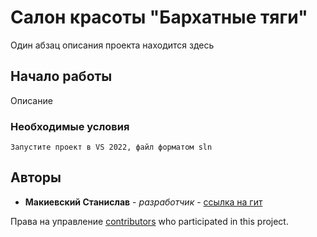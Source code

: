 # Салон красоты "Бархатные тяги"

Один абзац описания проекта находится здесь

## Начало работы

Описание

### Необходимые условия

```
Запустите проект в VS 2022, файл форматом sln
```


## Авторы

* **Макиевский Станислав** - *разработчик* - [ссылка на гит](https://github.com/stasnorman)

Права на управление [contributors](https://github.com/your/project/contributors) who participated in this project.
